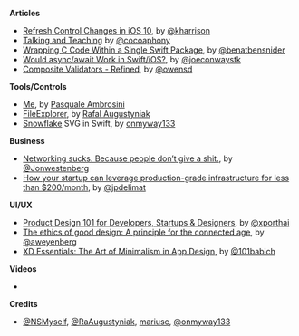 
**Articles**

* [Refresh Control Changes in iOS 10](http://useyourloaf.com/blog/refresh-control-changes-in-ios-10/), by [@kharrison](https://twitter.com/kharrison)
* [Talking and Teaching](http://robnapier.net/talking) by [@cocoaphony](https://twitter.com/cocoaphony/)
* [Wrapping C Code Within a Single Swift Package](http://www.bensnider.com/wrapping-c-code-within-a-single-swift-package.html), by [@benatbensnider](https://twitter.com/benatbensnider)
* [Would async/await Work in Swift/iOS?](http://blog.stablekernel.com/would-async/await-work-in-swift/ios), by [@joeconwaystk](https://twitter.com/joeconwaystk)
* [Composite Validators - Refined](https://owensd.io/2016/11/28/composite-validators-refined/), by [@owensd](https://twitter.com/owensd)

**Tools/Controls**

* [Me](https://github.com/pascalbros/Me), by [Pasquale Ambrosini](https://github.com/pascalbros)
* [FileExplorer](https://github.com/augustyniak/FileExplorer), by [Rafal Augustyniak](https://twitter.com/raaugustyniak)
* [Snowflake](https://github.com/onmyway133/Snowflake) SVG in Swift, by [onmyway133](https://github.com/onmyway133)

**Business**

* [Networking sucks. Because people don’t give a shit.](https://medium.com/hi-my-name-is-jon/networking-sucks-because-people-dont-give-a-shit-c824715c312d), by [@Jonwestenberg](https://twitter.com/Jonwestenberg)
* [How your startup can leverage production-grade infrastructure for less than $200/month](https://medium.freecodecamp.com/how-your-startup-can-leverage-production-grade-infrastructure-for-less-than-200-month-15c3724038b4), by [@jpdelimat](https://twitter.com/jpdelimat)

**UI/UX**

* [Product Design 101 for Developers, Startups & Designers](https://blog.prototypr.io/product-design-101-for-developers-startups-designers-6757cf5d3c2a), by [@xporthai](https://twitter.com/xporthai)
* [The ethics of good design: A principle for the connected age](https://medium.com/swlh/dieter-rams-ten-principles-for-good-design-the-1st-amendment-4e73111a18e4), by [@aweyenberg](https://twitter.com/aweyenberg)
* [XD Essentials: The Art of Minimalism in App Design](https://blogs.adobe.com/creativecloud/xd-essentials-the-art-of-minimalism-in-app-design/), by [@101babich](https://twitter.com/101babich)

**Videos**

*

**Credits**

* [@NSMyself](https://twitter.com/NSMyself), [@RaAugustyniak](https://twitter.com/raaugustyniak), [mariusc](https://github.com/mariusc), [@onmyway133](https://twitter.com/onmyway133)
